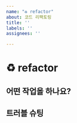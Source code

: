 ```yaml
---
name: "♻️ refactor"
about: 코드 리팩토링
title: ''
labels: ''
assignees: ''

---
```


# ♻️ refactor

## 어떤 작업을 하나요?

## 트러블 슈팅
